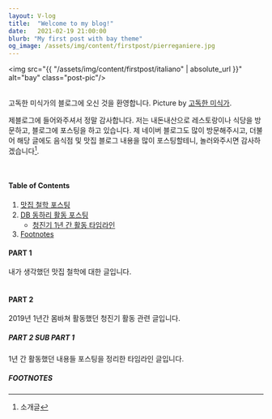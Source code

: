 ```yaml
---
layout: V-log
title:  "Welcome to my blog!"
date:   2021-02-19 21:00:00
blurb: "My first post with bay theme"
og_image: /assets/img/content/firstpost/pierreganiere.jpg
---
```


<img src="{{ "/assets/img/content/firstpost/italiano" | absolute_url }}" alt="bay" class="post-pic"/>
<br />
<br />

고독한 미식가의 블로그에 오신 것을 환영합니다.
Picture by [고독한 미식가](https://blog.naver.com/okinet66).

제블로그에 들어와주셔서 정말 감사합니다. 저는 내돈내산으로 레스토랑이나 식당을 방문하고, 블로그에 포스팅을 하고 있습니다. 제 네이버 블로그도 많이 방문해주시고, 더불어 해당 글에도 음식점 및 맛집 블로그 내용을 많이 포스팅할테니, 놀러와주시면 감사하겠습니다[^1].

<br />


#### Table of Contents
1. [맛집 철학 포스팅](https://blog.naver.com/okinet66/220779111723)
2. [DB 동하리 활동 포스팅](https://blog.naver.com/okinet66/221778251247)
    * [청진기 1년 간 활동 타임라인](https://blog.naver.com/okinet66/221778251247)
3. [Footnotes](#footnotes)

#### PART 1
내가 생각했던 맛집 철학에 대한 글입니다.
<br />
<br />

#### PART 2
2019년 1년간 몸바쳐 활동했던 청진기 활동 관련 글입니다.
<br />

##### PART 2 SUB PART 1
1년 간 활동했던 내용들 포스팅을 정리한 타임라인 글입니다.
<br />

##### FOOTNOTES

[^1]: 소개글
